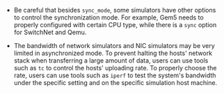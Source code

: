 - Be careful that besides `sync_mode`, some simulators have other options to control the synchronization mode. For example, Gem5 needs to properly configured with certain CPU type, while there is a `sync` option for SwitchNet and Qemu.  

- The bandwidth of network simulators and NIC simulators may be very limited in asynchronized mode. To prevent halting the hosts' network stack when transferring a large amount of data, users can use tools such as `tc` to control the hosts' uploading rate. To properly choose the rate, users can use tools such as `iperf` to test the system's bandwidth under the specific setting and on the specific simulation host machine. 
